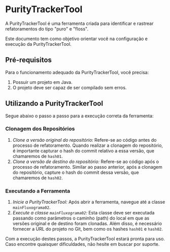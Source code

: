 # PurityTrackerTool

A PurityTrackerTool é uma ferramenta criada para identificar e rastrear refatoramentos do tipo "puro" e "floss". 

Este documento tem como objetivo orientar você na configuração e execução da PurityTrackerTool.

## Pré-requisitos

Para o funcionamento adequado da PurityTrackerTool, você precisa:

1. Possuir um projeto em Java.
2. O projeto deve ser capaz de ser compilado sem erros.

## Utilizando a PurityTrackerTool

Segue abaixo o passo a passo para a execução correta da ferramenta:

### Clonagem dos Repositórios

1. *Clone a versão original do repositório:* Refere-se ao código antes do processo de refatoramento. Quando realizar a clonagem do repositório, é importante capturar o hash do commit relativo a essa versão, que chamaremos de `hash01`.
2. *Clone a versão de destino do repositório:* Refere-se ao código após o processo de refatoramento. Similar ao passo anterior, após a clonagem do repositório, capture o hash do commit dessa versão, que chamaremos de `hash02`.

### Executando a Ferramenta


1. *Inicie a PurityTrackerTool:* Após abrir a ferramenta, navegue até a classe `mainFluxograma02`.
2. *Execute a classe `mainFluxograma02`:* Esta classe deve ser executada passando como parâmetros o caminho (path) do local em que as versões original e de destino foram clonadas. Além disso, é necessário fornecer a URL do projeto no Git, bem como os hashes `hash01` e `hash02`.

Com a execução destes passos, a PurityTrackerTool estará pronta para uso. Caso encontre quaisquer dificuldades, não hesite em buscar por suporte.
